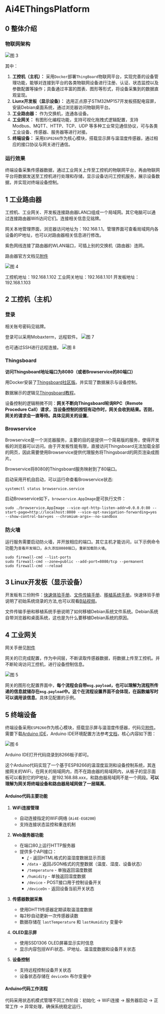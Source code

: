 # Ai4EThingsPlatform

## 0 整体介绍

### 物联网架构

![图 3](assets/figs/README-20-30-07.png)  

其中：

1. **工控机（主机）：** 采用`Docker`部署`ThingBoard`物联网平台，实现完善的设备管理功能，能够对连接到平台的各类物联网设备进行注册、认证、状态监控以及参数配置等操作；具备通过丰富的图表、图形等形式，将设备采集到的数据直观呈现。
2. **Liunx开发板（显示设备）：** 选用正点原子STM32MP157开发板搭配电容屏，安装Debian桌面系统，通过浏览器访问物联网平台。
3.	**工业路由器：** 作为交换机，连通各设备。
4.	**工业网关：** 有图形化编程功能，支持可视化拖拽式逻辑配置，支持 Modbus、MQTT、HTTP、TCP、UDP 等多种工业常见通信协议，可与各类工业设备、传感器、服务器等进行对接。
5.	**终端设备：** 采用`ESP8266`作为核心模块，搭载显示屏与温湿度传感器，通过相应的接口协议与网关进行通信。

### 运行效果

终端设备采集传感器数据，通过工业网关上传至工控机的物联网平台，再由物联网平台将数据发送至工控机进行处理和存储，显示设备访问工控机服务，展示设备数据，并实现对终端设备控制。

## 1 工业路由器

工控机、工业网关、开发板连接路由器LAN口组成一个局域网。其它电脑可以通过连接路由器Wifi访问它们。连接相关信息见铭牌。

网关本地管理界面，浏览器访问地址为：192.168.1.1。管理界面可查看局域网内各设备的IP地址，也可以对路由器相关信息进行修改。

紫色网线连接了路由器的WLAN端口，可插上别的交换机（路由器）连网。

路由器官方文档见[附件](assets\docs\路由器-R300A使用教程v2.0.0.pdf)

![图 4](assets/figs/README-19-23-48.png)  

工控机地址：192.168.1.102
工业网关地址：192.168.1.101
开发板地址：192.168.1.103

## 2 工控机（主机）

### 登录

相关账号密码见铭牌。

登录可以采用Mobaxterm，远程软件。 
![图 7](assets/figs/README-20-25-46.png)  

也可通过SSH进行远程连接。
![图 8](assets/figs/README-21-10-13.png)  


### Thingsboard

**访问Thingsboard地址端口为8080（或者Browservice的80端口）**

用Docker安装了[Thingsboard社区版](https://thingsboard.io/)。并实现了数据展示与设备控制。

数据展示的逻辑见[Thingsboard教程](https://thingsboard.io/docs/getting-started-guides/helloworld/)。

设备控制的逻辑稍微不同：**网关不断向Thingsboard轮询RPC（Remote Procedure Call）请求，当设备控制的按钮有动作时，网关会收到结果。否则，网关的请求会一直等待。具体见网关的设置**。

### Browservice

Browservice是一个浏览器服务，主要的目的是提供一个简易版的服务，使得开发板的浏览器可以访问。由于开发板性能有限，直接访问Thingsboard无法加载全部的网页，因此需要使用Browservice提供代理服务将Thingsboard的网页渲染成图片。

Browservice将8080的Thingsboard服务映射到了80端口。

启动采用开机自启动，可以运行命查看Browservice状态:
```sysctl
systemctl status browservice.service
```

启动Browservice如下，`browservice.AppImage`是可执行文件：
```sysctl
sudo ./browservice.AppImage --vice-opt-http-listen-addr=0.0.0.0:80 --start-page=http://localhost:8080 --vice-opt-navigation-forwarding=yes --show-control-bar=yes --chromium-args=--no-sandbox
```

### 防火墙

运行服务需要启动防火墙，并开放相应的端口。其它主机才能访问，以下示例命令功能为`查看开发端口`，`永久添加8080端口`，`重新加载防火墙`。
```sysctl
sudo firewall-cmd --list-ports
sudo firewall-cmd --zone=public --add-port=8080/tcp --permanent
sudo firewall-cmd --reload
```

## 3 Linux开发板（显示设备）

开发板有三份附件：[快速体验手册](assets\docs\【正点原子】STM32MP157快速体验V1.8.pdf)、[文件传输手册](assets\docs\【正点原子】STM32MP157文件传输及更新固件手册V1.2.pdf)、[移植系统手册](assets\docs\【正点原子】STM32MP157移植Debian文件系统参考手册V1.0.pdf)。快速体验手册说明了初始系统烧录的方法,也可以观看[B站视频](https://www.bilibili.com/video/BV1Kr4y1u74L?spm_id_from=333.788.videopod.episodes&vd_source=272fd7cb1c2a2c55ba54b3733347b048&p=14)。

文件传输手册和移植系统手册说明了如何移植Debian系统文件系统。Debian系统自带浏览器和桌面系统，这也是为什么要移植Debian系统的原因。

## 4 工业网关

网关手册见[附件](assets\docs\网关-EG&EV系列_快速上手说明.pdf)

网关的已完成配置，作为中间层，不断读取传感器数据，将数据上传至工控机。并不断轮询访问工控机，进行设备控制信息。

![图 5](assets/figs/README-19-55-19.png)  

网关的图形化配置界面中，**每个流程会自带`msg.payload`，也可以理解为流程所传递的信息就储存在`msg.payload`中。这个在流程设置界面不会体现，在函数编写时可以调用该信息**。具体见配置的示例。


## 5 终端设备

终端设备采用`ESP8266`作为核心模块，搭载显示屏与温湿度传感器，代码见[附件](ardunio\http_server.ino)。需要下载[Arduino IDE](https://www.arduino.cc/en/software)，Arduino IDE环境配置方法参考[文档]([ardunio\Arduino_IDE_环境配置.pdf](https://wiki.diustou.com/cn/ESP8266_Dev_Board))，核心内容如下图：

![图 6](assets/figs/README-20-01-00.png)  

Arduino IDE打开代码烧录到8266板子即可。

这个Arduino代码实现了一个基于ESP8266的温湿度监测和设备控制系统，其连接网关的WiFi，在网关的局域网内，而不在路由器的局域网内，从板子的显示面板可以看到它的IP地址，是192.168.88.xxx，和路由器局域网不是一个网段。**可以理解为网关将终端设备和路由器局域网做了一层隔离**。

#### Arduino代码主要功能

1. **WiFi连接管理**
   - 自动连接指定的WiFi网络 (`Ai4E-EG8200`)
   - 支持连接状态监控和重连机制

2. **Web服务器功能**
   - 在端口80上运行HTTP服务器
   - 提供多个API接口：
     - [/](file://d:\develop\Ai4EThingsPlatform\ardunio\http_server.ino) - 返回HTML格式的温湿度数据显示页面
     - `/data` - 返回JSON格式的完整数据（温度、湿度、设备状态）
     - `/temperature` - 单独返回温度数据
     - `/humidity` - 单独返回湿度数据
     - `/device` - POST接口用于控制设备开关
     - `/deviceOn` - 返回设备当前开关状态

3. **传感器数据采集**
   - 使用DHT11传感器定期读取温湿度数据
   - 每2秒自动更新一次传感器读数
   - 数据存储在 `lastTemperature` 和 `lastHumidity` 变量中

4. **OLED显示屏**
   - 使用SSD1306 OLED屏幕显示实时信息
   - 显示内容包括WiFi状态、IP地址、温湿度数据和设备开关状态

5. **设备控制**
   - 支持远程控制设备开关状态
   - 设备状态存储在 `deviceOn` 布尔变量中

#### Arduino代码工作流程

代码采用状态机模式管理不同工作阶段：初始化 → WiFi连接 → 服务器启动 → 正常工作 → 异常处理，确保系统稳定运行。
